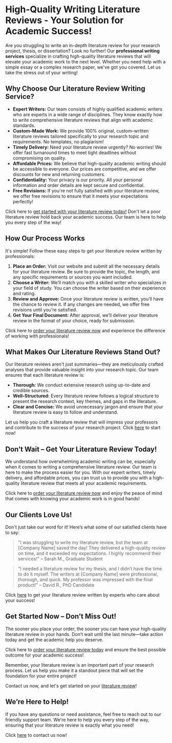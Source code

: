 # High-Quality Writing Literature Reviews - Your Solution for Academic Success!

Are you struggling to write an in-depth literature review for your research project, thesis, or dissertation? Look no further! Our **professional writing services** specialize in crafting high-quality literature reviews that will elevate your academic work to the next level. Whether you need help with a simple essay or a complex research paper, we've got you covered. Let us take the stress out of your writing!

## Why Choose Our Literature Review Writing Service?

- **Expert Writers:** Our team consists of highly qualified academic writers who are experts in a wide range of disciplines. They know exactly how to write comprehensive literature reviews that align with academic standards.
- **Custom-Made Work:** We provide 100% original, custom-written literature reviews tailored specifically to your research topic and requirements. No templates, no plagiarism!
- **Timely Delivery:** Need your literature review urgently? No worries! We offer fast turnaround times to meet tight deadlines without compromising on quality.
- **Affordable Prices:** We believe that high-quality academic writing should be accessible to everyone. Our prices are competitive, and we offer discounts for new and returning customers.
- **Confidentiality:** Your privacy is our priority. All your personal information and order details are kept secure and confidential.
- **Free Revisions:** If you're not fully satisfied with your literature review, we offer free revisions to ensure that it meets your expectations perfectly!

Click here to [get started with your literature review today!](https://tinyurl.com/topessay?keyword=writing+literature+reviews) Don't let a poor literature review hold back your academic success. Our team is here to help you every step of the way!

## How Our Process Works

It's simple! Follow these easy steps to get your literature review written by professionals:

1. **Place an Order:** Visit our website and submit all the necessary details for your literature review. Be sure to provide the topic, the length, and any specific requirements or sources you want included.
2. **Choose a Writer:** We’ll match you with a skilled writer who specializes in your field of study. You can choose the writer based on their experience and rating.
3. **Review and Approve:** Once your literature review is written, you’ll have the chance to review it. If any changes are needed, we offer free revisions until you're satisfied.
4. **Get Your Final Document:** After approval, we’ll deliver your literature review in the format of your choice, ready for submission.

Click here to [order your literature review now](https://tinyurl.com/topessay?keyword=writing+literature+reviews) and experience the difference of working with professionals!

## What Makes Our Literature Reviews Stand Out?

Our literature reviews aren't just summaries—they are meticulously crafted analyses that provide valuable insight into your research topic. Our team ensures that each literature review is:

- **Thorough:** We conduct extensive research using up-to-date and credible sources.
- **Well-Structured:** Every literature review follows a logical structure to present the research context, key themes, and gaps in the literature.
- **Clear and Concise:** We avoid unnecessary jargon and ensure that your literature review is easy to follow and understand.

Let us help you craft a literature review that will impress your professors and contribute to the success of your research project. Click [here](https://tinyurl.com/topessay?keyword=writing+literature+reviews) to start now!

## Don’t Wait – Get Your Literature Review Today!

We understand how overwhelming academic writing can be, especially when it comes to writing a comprehensive literature review. Our team is here to make the process easier for you. With our expert writers, timely delivery, and affordable prices, you can trust us to provide you with a high-quality literature review that meets all your academic requirements.

Click here to [order your literature review now](https://tinyurl.com/topessay?keyword=writing+literature+reviews) and enjoy the peace of mind that comes with knowing your academic work is in good hands!

## Our Clients Love Us!

Don't just take our word for it! Here’s what some of our satisfied clients have to say:

> "I was struggling to write my literature review, but the team at [Company Name] saved the day! They delivered a high-quality review on time, and it exceeded my expectations. I highly recommend their services!" – Sarah M., Graduate Student

> "I needed a literature review for my thesis, and I didn’t have the time to do it myself. The writers at [Company Name] were professional, thorough, and quick. My professor was impressed with the final product!" – David R., PhD Candidate

Click [here](https://tinyurl.com/topessay?keyword=writing+literature+reviews) to get your literature review written by experts who care about your success!

## Get Started Now – Don’t Miss Out!

The sooner you place your order, the sooner you can have your high-quality literature review in your hands. Don’t wait until the last minute—take action today and get the academic help you deserve.

Click here to [order your literature review today](https://tinyurl.com/topessay?keyword=writing+literature+reviews) and ensure the best possible outcome for your academic success!

Remember, your literature review is an important part of your research process. Let us help you make it a standout piece that will set the foundation for your entire project!

Contact us now, and let's get started on your [literature review](https://tinyurl.com/topessay?keyword=writing+literature+reviews)!

## We’re Here to Help!

If you have any questions or need assistance, feel free to reach out to our friendly support team. We're here to help you every step of the way, ensuring that your literature review is exactly what you need!

Click [here](https://tinyurl.com/topessay?keyword=writing+literature+reviews) to contact us now!
